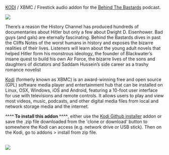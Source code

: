 <a href="kodi.tv">KODI<a> / XBMC / Firestick audio addon for the <a href="https://www.behindthebastards.com/">Behind The Bastards</a> podcast.<br>

<img src="https://megaphone-prod.s3.amazonaws.com/podcasts/22c36480-3778-11e8-806d-cfb84f1d0648/image/uploads_2F1547069138516-4edafwuejvc-14cc4c048140986ac2bacd6b0e0f022d_2FBehindTheBastards-Logo-iHR-FINAL-3000x3000.jpg"><br>

There’s a reason the History Channel has produced hundreds of documentaries about Hitler but only a few about Dwight D. Eisenhower. Bad guys (and gals) are eternally fascinating. Behind the Bastards dives in past the Cliffs Notes of the worst humans in history and exposes the bizarre realities of their lives. Listeners will learn about the young adult novels that helped Hitler form his monstrous ideology, the founder of Blackwater’s insane quest to build his own Air Force, the bizarre lives of the sons and daughters of dictators and Saddam Hussein’s side career as a trashy romance novelist<br>

<a href="www.kodi.tv">Kodi</a> (formerly known as XBMC) is an award-winning free and open source (GPL) software media player and entertainment hub that can be installed on Linux, OSX, Windows, iOS and Android, featuring a 10-foot user interface for use with televisions and remote controls. It allows users to play and view most videos, music, podcasts, and other digital media files from local and network storage media and the internet.<br>

<b>^^^^ To install this addon ^^^^</b>, either use the <a href="https://www.tvaddons.co/github-browser-kodi/">Kodi Github installer</a> addon or save the .zip file downloaded from the 'clone or download' button to somewhere the Kodi can access (e.g. network drive or USB stick). Then on the Kodi, go to addons > install from zip file.<br>

<br><a href="http://www.kodi.tv"><img src="https://kodi.tv/sites/default/files/page/field_image/about--devices.jpg">
